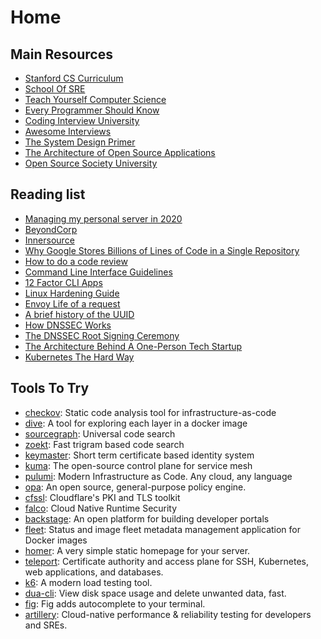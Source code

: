 # Home

## Main Resources

- [Stanford CS Curriculum](https://docs.google.com/spreadsheets/d/1zfw8nPvJeewxcFUBpKUKmAVE8PjnJI7H0CKimdQXxr0/htmlview)
- [School Of SRE](https://linkedin.github.io/school-of-sre/)
- [Teach Yourself Computer Science](https://teachyourselfcs.com/)
- [Every Programmer Should Know](https://github.com/mtdvio/every-programmer-should-know)
- [Coding Interview University](https://github.com/jwasham/coding-interview-university)
- [Awesome Interviews](https://github.com/MaximAbramchuck/awesome-interview-questions)
- [The System Design Primer](https://github.com/donnemartin/system-design-primer)
- [The Architecture of Open Source Applications](https://aosabook.org/en/index.html)
- [Open Source Society University](https://github.com/ossu/computer-science)

## Reading list

- [Managing my personal server in 2020](https://github.com/erebe/personal-server)
- [BeyondCorp](https://www.beyondcorp.com/)
- [Innersource](https://resources.github.com/whitepapers/introduction-to-innersource/)
- [Why Google Stores Billions of Lines of Code in a Single Repository](https://cacm.acm.org/magazines/2016/7/204032-why-google-stores-billions-of-lines-of-code-in-a-single-repository/fulltext)
- [How to do a code review](https://google.github.io/eng-practices/review/reviewer/)
- [Command Line Interface Guidelines](https://clig.dev/)
- [12 Factor CLI Apps](https://medium.com/@jdxcode/12-factor-cli-apps-dd3c227a0e46)
- [Linux Hardening Guide](https://madaidans-insecurities.github.io/guides/linux-hardening.html)
- [Envoy Life of a request](https://www.envoyproxy.io/docs/envoy/latest/intro/life_of_a_request)
- [A brief history of the UUID](https://segment.com/blog/a-brief-history-of-the-uuid/?ct=t%28DevOpsLinks_64%29)
- [How DNSSEC Works](https://www.cloudflare.com/en-gb/dns/dnssec/how-dnssec-works/)
- [The DNSSEC Root Signing Ceremony](https://www.cloudflare.com/en-gb/dns/dnssec/root-signing-ceremony/)
- [The Architecture Behind A One-Person Tech Startup](https://anthonynsimon.com/blog/one-man-saas-architecture/)
- [Kubernetes The Hard Way](https://github.com/kelseyhightower/kubernetes-the-hard-way)

## Tools To Try

- [checkov](https://github.com/bridgecrewio/checkov): Static code analysis tool for infrastructure-as-code
- [dive](https://github.com/wagoodman/dive): A tool for exploring each layer in a docker image
- [sourcegraph](https://github.com/sourcegraph/sourcegraph): Universal code search
- [zoekt](https://github.com/google/zoekt): Fast trigram based code search
- [keymaster](https://github.com/Cloud-Foundations/keymaster): Short term certificate based identity system
- [kuma](https://github.com/kumahq/kuma): The open-source control plane for service mesh
- [pulumi](https://github.com/pulumi/pulumi): Modern Infrastructure as Code. Any cloud, any language
- [opa](https://github.com/open-policy-agent/opa): An open source, general-purpose policy engine.
- [cfssl](https://github.com/cloudflare/cfssl): Cloudflare's PKI and TLS toolkit
- [falco](https://github.com/falcosecurity/falco): Cloud Native Runtime Security
- [backstage](https://github.com/backstage/backstage): An open platform for building developer portals
- [fleet](https://github.com/linuxserver/fleet): Status and image fleet metadata management application for Docker images
- [homer](https://github.com/bastienwirtz/homer): A very simple static homepage for your server.
- [teleport](https://github.com/gravitational/teleport): Certificate authority and access plane for SSH, Kubernetes, web applications, and databases.
- [k6](https://github.com/k6io/k6): A modern load testing tool.
- [dua-cli](https://github.com/Byron/dua-cli): View disk space usage and delete unwanted data, fast.
- [fig](https://github.com/withfig/autocomplete): Fig adds autocomplete to your terminal.
- [artillery](https://github.com/artilleryio/artillery): Cloud-native performance & reliability testing for developers and SREs.
